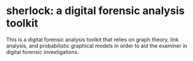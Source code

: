 # sherlock: a digital forensic analysis toolkit

This is a digital forensic analysis toolkit that relies on graph theory, link analysis, and probabilistic graphical models in order to aid the examiner in digital forensic investigations.
